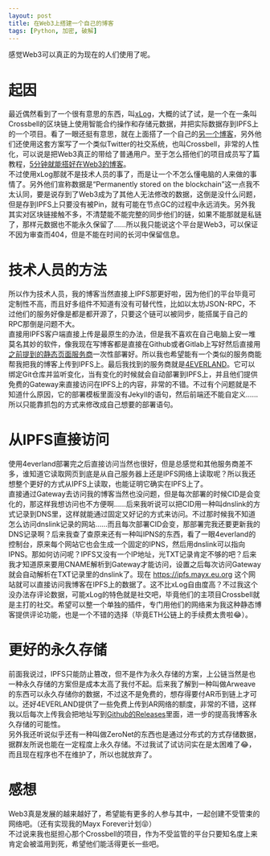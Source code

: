 ```yaml
---
layout: post
title: 在Web3上搭建一个自己的博客
tags: [Python, 加密, 破解]
---
```


  感觉Web3可以真正的为现在的人们使用了呢。<!--more-->    

# 起因
  最近偶然看到了一个很有意思的东西，叫[xLog](https://xlog.app/)，大概的试了试，是一个在一条叫Crossbell的区块链上使用智能合约操作和存储元数据，并把实际数据存到IPFS上的一个项目。看了一眼还挺有意思，就在上面搭了一个自己的[另一个博客](https://mayx.xlog.app/)，另外他们还使用这套方案写了一个类似Twitter的社交系统，也叫Crossbell，非常的人性化，可以说是把Web3真正的带给了普通用户。至于怎么搭他们的项目成员写了篇教程，[5分钟就能搭好在Web3的博客](https://song.xlog.app/5m-zh)。   
  不过使用xLog那就不是技术人员的事了，而是让一个不怎么懂电脑的人来做的事情了。另外他们宣称数据是“Permanently stored on the blockchain”这一点我不太认同，要是说存到了Web3成为了其他人无法修改的数据，这倒是没什么问题，但是存到IPFS上只要没有被Pin，就有可能在节点GC的过程中永远消失。另外我其实对区块链接触不多，不清楚能不能完整的同步他们的链，如果不能那就是私链了，那样元数据也不能永久保留了……所以我只能说这个平台是Web3，可以保证不因为审查而404，但是不能在时间的长河中保留信息。   

# 技术人员的方法
  所以作为技术人员，我的博客当然直接上IPFS那更好啦，因为他们的平台毕竟可定制性不高，而且好多组件不知道有没有可替代性，比如以太坊JSON-RPC，不过他们的服务好像是都是都开源了，只要这个链可以被同步，能搭属于自己的RPC那倒是问题不大。   
  直接用IPFS客户端直接上传是最原生的办法，但是我不喜欢在自己电脑上安一堆莫名其妙的软件，像我现在写博客都是直接在Github或者Gitlab上写好然后直接用[之前提到的静态页面服务商](/2022/02/14/move.html)一次性部署好。所以我也希望能有一个类似的服务商能帮我把我的博客上传到IPFS上。最后我找到的服务商就是[4EVERLAND](https://www.4everland.org/)。它可以绑定Git仓库并监听变化，当有变化的时候就会自动部署到IPFS上，并且他们提供免费的Gateway来直接访问在IPFS上的内容，非常的不错。不过有个问题就是不知道什么原因，它的部署模板里面没有Jekyll的语句，然后前端还不能自定义……所以只能靠抓包的方式来修改成自己想要的部署语句。   

# 从IPFS直接访问
  使用4everland部署完之后直接访问当然也很好，但是总感觉和其他服务商差不多，谁知道它读取网页到底是从自己服务器上还是IPFS网络上读取呢？所以我还想整个更好的方式从IPFS上读取，也能证明它确实在IPFS上了。   
  直接通过Gateway去访问我的博客当然也没问题，但是每次部署的时候CID是会变化的，那这样我想访问也不方便啊……后来我听说可以把CID用一种叫dnslink的方式记录到DNS里，这样就能通过固定又好记的方式来访问。不过那时候我不知道怎么访问dnslink记录的网站……而且每次部署CID会变，那部署完我还要更新我的DNS记录啊？后来我查了查原来还有一种叫IPNS的东西，看了一眼4everland的控制台，原来每个网站它也会生成一个固定的IPNS，然后用dnslink可以指向IPNS。那如何访问呢？IPFS又没有一个IP地址，光TXT记录肯定不够的吧？后来我才知道原来要用CNAME解析到Gateway才能访问，设置之后每次访问Gateway就会自动解析在TXT记录里的dnslink了。现在 <https://ipfs.mayx.eu.org> 这个网站就可以直接访问我博客在IPFS上的数据了。这不比xLog自由度高？不过我这个没办法存评论数据，可能xLog的特色就是社交吧，毕竟他们的主项目Crossbell就是主打的社交。希望可以整一个单独的插件，专门用他们的网络来为我这种静态博客提供评论功能，也是一个不错的选择（毕竟ETH公链上的手续费太贵啦😂）。   

# 更好的永久存储
  前面我说过，IPFS只能防止篡改，但不是作为永久存储的方案，上公链当然是也一种永久存储的方案但是成本太高了我付不起。后来我了解到一种叫做Arweave的东西可以永久存储你的数据，不过这不是免费的，想存得要付AR币到链上才可以。还好4EVERLAND提供了一些免费上传到AR网络的额度，非常的不错，这样我以后每次上传我会把地址写到[Github的Releases](https://github.com/Mabbs/mabbs.github.io/releases)里面，进一步的提高我博客永久存储的可能性。   
  另外我还听说似乎还有一种叫做ZeroNet的东西也是通过分布式的方式存储数据，据群友所说也能在一定程度上永久存储。不过我试了试访问实在是太困难了😂，而且现在程序也不在维护了，所以也就放弃了。   

# 感想
  Web3真是发展的越来越好了，希望能有更多的人参与其中，一起创建不受管束的网络吧。（还有实现我的Mayx Forever计划😝）   
  不过说来我也挺担心那个Crossbell的项目，作为不受监管的平台只要知名度上来肯定会被滥用到死，希望他们能活得更长一些吧。

